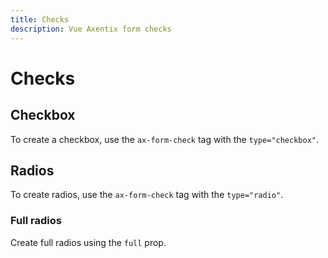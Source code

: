 ```yaml
---
title: Checks
description: Vue Axentix form checks
---
```


# Checks

## Checkbox

To create a checkbox, use the `ax-form-check` tag with the `type="checkbox"`.

<template>
  <ax-form material>
    <ax-form-field>
      <ax-form-check type="checkbox" v-model="checked" @click.native="say">Ok</ax-form-check>
    </ax-form-field>
  </ax-form>
</template>

## Radios

To create radios, use the `ax-form-check` tag with the `type="radio"`.

<template>
  <ax-form material>
    <ax-form-field>
      <ax-form-check type="radio" name="answerRadio" v-model="radio" native-value="Answer 1">Answer 1</ax-form-check>
      <ax-form-check type="radio" name="answerRadio" v-model="radio" native-value="Answer 2">Answer 2</ax-form-check>
    </ax-form-field>
  </ax-form>
</template>

### Full radios

Create full radios using the `full` prop.

<template>
  <ax-form material>
    <ax-form-field>
      <ax-form-check type="radio" name="answerRadio2" v-model="radio2" native-value="Answer 3" full>Answer 3</ax-form-check>
      <ax-form-check type="radio" name="answerRadio2" v-model="radio2" native-value="Answer 4" full>Answer 4</ax-form-check>
    </ax-form-field>
  </ax-form>
</template>

<script>
  export default {
    data() {
      return {
        checked: '',
        radio: 'Answer 1',
        radio2: 'Answer 3'
      }
    }
  }
</script>
